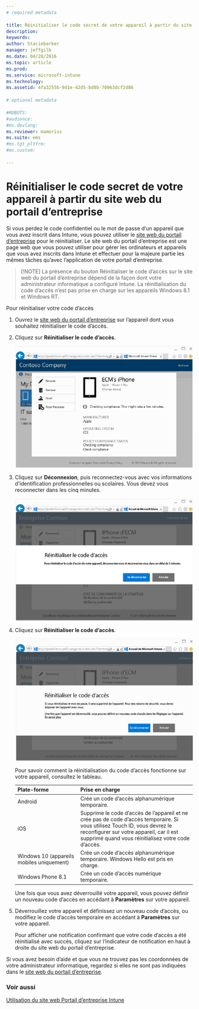 ```yaml
---
# required metadata

title: Réinitialiser le code secret de votre appareil à partir du site web du portail d’entreprise | Microsoft Intune
description:
keywords:
author: Staciebarker
manager: jeffgilb
ms.date: 04/28/2016
ms.topic: article
ms.prod:
ms.service: microsoft-intune
ms.technology:
ms.assetid: 4fa3255b-9d1e-42d5-bd8b-70963dcf2d86

# optional metadata

#ROBOTS:
#audience:
#ms.devlang:
ms.reviewer: mamoriss
ms.suite: ems
#ms.tgt_pltfrm:
#ms.custom:

---
```



# Réinitialiser le code secret de votre appareil à partir du site web du portail d’entreprise

Si vous perdez le code confidentiel ou le mot de passe d’un appareil que vous avez inscrit dans Intune, vous pouvez utiliser le [site web du portail d’entreprise](http://portal.manage.microsoft.com) pour le réinitialiser. Le site web du portail d’entreprise est une page web que vous pouvez utiliser pour gérer les ordinateurs et appareils que vous avez inscrits dans Intune et effectuer pour la majeure partie les mêmes tâches qu’avec l’application de votre portail d’entreprise.

> [!NOTE] La présence du bouton Réinitialiser le code d’accès sur le site web du portail d’entreprise dépend de la façon dont votre administrateur informatique a configuré Intune. La réinitialisation du code d’accès n’est pas prise en charge sur les appareils Windows 8.1 et Windows RT.

Pour réinitialiser votre code d’accès

1.  Ouvrez le [site web du portail d’entreprise](http://portal.manage.microsoft.com) sur l’appareil dont vous souhaitez réinitialiser le code d’accès.

2.  Cliquez sur **Réinitialiser le code d’accès**.

    ![appuyer-code-secret-à-réinitialiser](./media/iwp-1-tap-reset-passcode.png)

3.  Cliquez sur **Déconnexion**, puis reconnectez-vous avec vos informations d’identification professionnelles ou scolaires. Vous devez vous reconnecter dans les cinq minutes.

    ![déconnexion-reconnexion](./media/iwp-2-sign-out.png)

4.  Cliquez sur **Réinitialiser le code d’accès**.

    ![appuyer-réinitialiser-code secret](./media/iwp-3-tap-reset-passcode-after-signin.png)

    Pour savoir comment la réinitialisation du code d’accès fonctionne sur votre appareil, consultez le tableau.

    |Plate-forme|Prise en charge|
    |------------|-----------|
    |Android|Crée un code d’accès alphanumérique temporaire.|
    |iOS|Supprime le code d’accès de l’appareil et ne crée pas de code d’accès temporaire. Si vous utilisez Touch ID, vous devrez le reconfigurer sur votre appareil, car il est supprimé quand vous réinitialisez votre code d’accès.|
    |Windows 10 (appareils mobiles uniquement)|Crée un code d’accès alphanumérique temporaire. Windows Hello est pris en charge.|
    |Windows Phone 8.1|Crée un code d’accès numérique temporaire.|
    Une fois que vous avez déverrouillé votre appareil, vous pouvez définir un nouveau code d’accès en accédant à **Paramètres** sur votre appareil.

5.  Déverrouillez votre appareil et définissez un nouveau code d’accès, ou modifiez le code d’accès temporaire en accédant à **Paramètres** sur votre appareil.

    Pour afficher une notification confirmant que votre code d’accès a été réinitialisé avec succès, cliquez sur l’indicateur de notification en haut à droite du site web du portail d’entreprise.

Si vous avez besoin d’aide et que vous ne trouvez pas les coordonnées de votre administrateur informatique, regardez si elles ne sont pas indiquées dans le [site web du portail d’entreprise](http://portal.manage.microsoft.com).

### Voir aussi
[Utilisation du site web Portail d’entreprise Intune](using-the-intune-company-portal-website.md)

<!--HONumber=Jun16_HO1-->


